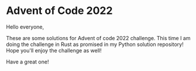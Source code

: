# Advent of Code 2022

Hello everyone,

These are some solutions for Advent of code 2022 challenge.
This time I am doing the challenge in Rust as promised in my Python solution repository!
Hope you'll enjoy the challenge as well!

Have a great one!
